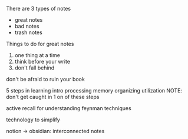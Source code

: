 
There are 3 types of notes
* great notes
* bad notes
* trash notes


Things to do for great notes
1. one thing at a time
2. think before your write
3. don't fall behind

don't be afraid to ruin your book

5 steps in learning
intro
processing
memory
organizing
utilization
NOTE: don't get caught in 1 on of these steps

active recall for understanding
feynman techniques

technology to simplify

notion -> obsidian: interconnected notes



